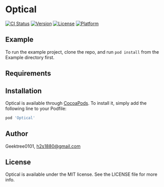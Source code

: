 # Optical

[![CI Status](https://img.shields.io/travis/Geektree0101/Optical.svg?style=flat)](https://travis-ci.org/Geektree0101/Optical)
[![Version](https://img.shields.io/cocoapods/v/Optical.svg?style=flat)](https://cocoapods.org/pods/Optical)
[![License](https://img.shields.io/cocoapods/l/Optical.svg?style=flat)](https://cocoapods.org/pods/Optical)
[![Platform](https://img.shields.io/cocoapods/p/Optical.svg?style=flat)](https://cocoapods.org/pods/Optical)

## Example

To run the example project, clone the repo, and run `pod install` from the Example directory first.

## Requirements

## Installation

Optical is available through [CocoaPods](https://cocoapods.org). To install
it, simply add the following line to your Podfile:

```ruby
pod 'Optical'
```

## Author

Geektree0101, h2s1880@gmail.com

## License

Optical is available under the MIT license. See the LICENSE file for more info.
